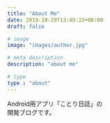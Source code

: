 ```yaml
---
title: "About Me"
date: 2019-10-29T13:49:23+06:00
draft: false

# image
image: "images/author.jpg"

# meta description
description: "about me"

# type
type : "about"
---
```


Android用アプリ「ことり日誌」の   
開発ブログです。